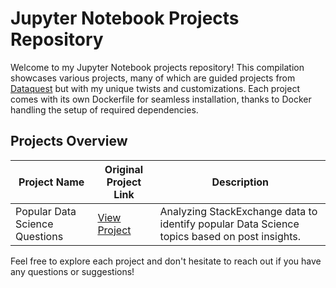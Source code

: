 # Jupyter Notebook Projects Repository

Welcome to my Jupyter Notebook projects repository! This compilation showcases various projects, many of which are guided projects from [Dataquest](https://www.dataquest.io/) but with my unique twists and customizations. Each project comes with its own Dockerfile for seamless installation, thanks to Docker handling the setup of required dependencies.

## Projects Overview

| Project Name                      | Original Project Link                                                                   | Description                                                                                              |
|----------------------------------|-----------------------------------------------------------------------------------------|----------------------------------------------------------------------------------------------------------|
| Popular Data Science Questions   | [View Project](https://app.dataquest.io/m/469/guided-project%3A-popular-data-science-questions/2/stack-exchange) | Analyzing StackExchange data to identify popular Data Science topics based on post insights. |

Feel free to explore each project and don't hesitate to reach out if you have any questions or suggestions!
